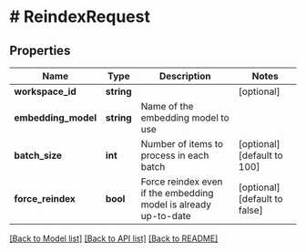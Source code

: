 # # ReindexRequest

## Properties

Name | Type | Description | Notes
------------ | ------------- | ------------- | -------------
**workspace_id** | **string** |  | [optional]
**embedding_model** | **string** | Name of the embedding model to use |
**batch_size** | **int** | Number of items to process in each batch | [optional] [default to 100]
**force_reindex** | **bool** | Force reindex even if the embedding model is already up-to-date | [optional] [default to false]

[[Back to Model list]](../../README.md#models) [[Back to API list]](../../README.md#endpoints) [[Back to README]](../../README.md)
